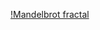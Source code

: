 [!Mandelbrot fractal](https://raw.githubusercontent.com/m-brz/mandelbrot-fractal/main/mandelbrot.png)